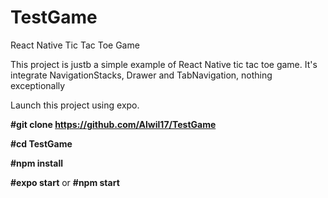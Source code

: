 # TestGame
React Native Tic Tac Toe Game

This project is justb a simple example of React Native tic tac toe game.
It's integrate NavigationStacks, Drawer and TabNavigation, nothing exceptionally

Launch this project using expo.

<strong>#git clone https://github.com/Alwil17/TestGame</strong>

<strong>#cd TestGame</strong>

<strong>#npm install</strong>

<strong>#expo start</strong> or <strong>#npm start</strong>
